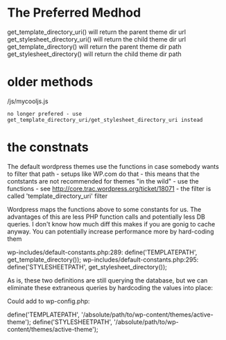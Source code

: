 # The Preferred Medhod

get_template_directory_uri() will return the parent theme dir url
get_stylesheet_directory_uri() will return the child theme dir url
get_template_directory() will return the parent theme dir path
get_stylesheet_directory() will return the child theme dir path

# older methods

<?php bloginfo('template_directory'); ?>/js/mycooljs.js

    no longer prefered - use get_template_directory_uri/get_stylesheet_directory_uri instead

# the constnats

The default wordpress themes use the functions in case somebody wants to filter
that path - setups like WP.com do that - this means that the contstants are not
recommended for themes "in the wild" - use the functions - see
http://core.trac.wordpress.org/ticket/18071 - the filter is called
'template_directory_uri' filter

Wordpress maps the functions above to some constants for us. The advantages of
this are less PHP function calls and potentially less DB queries. I don't know
how much diff this makes if you are gonig to cache anyway. You can potentially
increase performance more by hard-coding them

wp-includes/default-constants.php:289: define('TEMPLATEPATH',
get_template_directory()); wp-includes/default-constants.php:295:
define('STYLESHEETPATH', get_stylesheet_directory());

As is, these two definitions are still querying the database, but we can
eliminate these extraneous queries by hardcoding the values into place:

Could add to wp-config.php:

define('TEMPLATEPATH', '/absolute/path/to/wp-content/themes/active-theme');
define('STYLESHEETPATH', '/absolute/path/to/wp-content/themes/active-theme');
